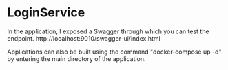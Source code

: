 # LoginService

In the application, I exposed a Swagger through which you can test the endpoint.
http://localhost:9010/swagger-ui/index.html

Applications can also be built using the command "docker-compose up -d" by entering the main directory of the application. 


